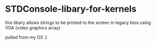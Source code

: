 # STDConsole-libary-for-kernels
this libary allows strings to be printed to the screen in legacy bios using VGA (video graphics array)

pulled from my OS :)
